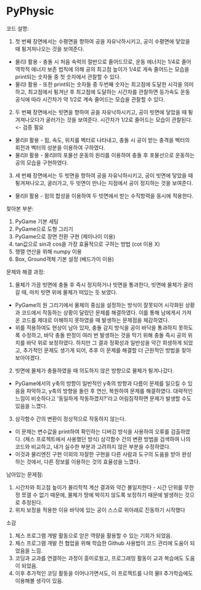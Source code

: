 # PyPhysic
코드 설명:
1. 첫 번째 장면에서는 수평면을 향하여 공을 자유낙하시키고, 공이 수평면에 닿았을 때 튕겨져나오는 것을 보여준다.
- 물리I 활용 - 충돌 시 처음 속력의 절반으로 줄어드므로, 운동 에너지는 1/4로 줄어 역학적 에너지 보존 법칙에 의해 공의 최고점 높이가 1/4로 게속 줄어드는 모습을 print되는 숫자들 중 첫 숫자에서 관찰할 수 있다.
- 물리I 활용 - 또한 print되는 숫자들 중 두번째 숫자는 최고점에 도달한 시각을 의미하고, 최고점에서 튕겨난 후 최고점에 도달하는 시간차를 관찰하면 등가속도 운동 공식에 따라 시간차가 약 1/2로 계속 줄어드는 모습을 관찰할 수 있다.
2. 두 번째 장면에서는 빗면을 향하여 공을 자유낙하시키고, 공이 빗면에 닿았을 때 튕겨져나오다가 굴러가는 것을 보여준다. 시간차가 1/2로 줄어드는 모습이 관찰된다. <- 검증 필요
- 물리II 활용 - 힘, 속도, 위치를 벡터로 나타내고, 충돌 시 공이 받는 충격을 벡터의 회전과 벡터의 성분을 이용하여 구하였다.
- 물리II 활용 - 물리II의 포물선 운동의 원리를 이용하여 충돌 후 포물선으로 운동하는 공의 모습을 구현하였다.
3. 세 번째 장면에서는 두 빗면을 향하여 공을 자유낙하시키고, 공이 빗면에 닿았을 때 튕겨져나오고, 굴러가고, 두 빗면이 만나는 지점에서 공이 정지하는 것을 보여준다.
- 물리II 활용 - 힘의 합성을 이용하여 두 빗면에서 받는 수직항력을 동시에 적용한다.


찾아본 부분:
1. PyGame 기본 세팅
2. PyGame으로 도형 그리기
3. PyGame으로 장면 전환 구현 (제미나이 이용)
4. tan값으로 sin과 cos을 가장 효율적으로 구하는 방법 (cot 이용 X)
5. 행렬 연산을 위해 numpy 이용
6. Box, Ground객체 기본 설정 (배드가이 이용)

문제와 해결 과정:
1. 물체가 가끔 빗면에 충돌 후 즉시 정지하거나 빗면을 통과한다, 빗면에 물체가 굴러갈 때, 마치 빗면 위에 물체가 떠있는 듯 보였다.
- PyGame의 원 그리기에서 물체의 중심을 설정하는 방식이 잘못되어 시각화된 상황과 코드에서 작동하는 상황이 달랐던 문제를 해결하였다.
이를 통해 남에게서 가져온 코드를 제대로 이해하지 못하였을 때 발생하는 문제점을 체감하였다.
- 위를 적용하여도 현상이 남아 있자, 충돌 감지 방식을 공이 바닥을 통과하지 못하도록 수정하고, 바닥 충돌 판정이 여러 번 발생하는 것을 막기 위해 충돌 즉시 공의 위치를 바닥 위로 보정하였다.
하지만 그 결과 정확성과 일반성을 약간 희생하게 되었고, 추가적인 문제도 생기게 되어, 추후 이 문제를 해결할 더 근원적인 방법을 찾아보아야겠다.
2. 빗면에 물체가 충돌하였을 때 의도하지 않은 방향으로 물체가 튕겨나갔다.
- PyGame에서의 y축의 방향이 일반적인 y축의 방향과 다름이 문제를 일으킬 수 있음을 파악하고, y축의 방향을 돌린 후 연산, 복원하여 문제를 해결하였다.
대략적인 느낌이 비슷하다고 '동일하게 작동하겠지?'라고 어림짐작하면 문제가 발생할 수도 있음을 느꼈다.
3. 삼각함수 간의 변환이 정상적으로 작동하지 않는다.
- 이 문제는 변수값을 print하여 확인하는 디버깅 방식을 사용하여 오류를 검출하였다. (체스 프로젝트에서 사용했던 방식) 삼각함수 간의 변환 방법을 검색하여 나의 코드와 비교하고, 내가 실수한 부분과 고려하지 않은 부분을 수정하였다.
- 이것과 물리엔진 구현 이외의 자잘한 구현을 다른 사람과 도구의 도움을 받아 완성하는 것에서, 다른 정보를 이용하는 것의 효율성을 느꼈다. 


남아있는 문제점:
1. 시간차와 최고점 높이가 물리학적 계산 결과와 약간 불일치한다 - 시간 단위를 무한정 쪼갤 수 없기 때문에, 물체가 땅에 박히지 않도록 보정하기 때문에 발생하는 것으로 추정된다.
2. 위치 보정을 적용한 이유 바닥에 있는 공이 스스로 위아래로 진동하기 시작했다

소감
1. 체스 프로그램 개발 활동으로 얻은 역량을 활용할 수 있는 기회가 되었음.
2. 체스 프로그램 개발 전 협업을 위해 학습한 Github 사용법이 코드 관리에 도움이 되었음을 느낌.
3. 코딩과 교과를 연결하는 과정이 흥미로웠고, 프로그래밍 활동이 교과 복습에도 도움이 되었음.
4. 이후 추가적인 코딩 활동을 이어나가면서도, 이 프로젝트를 나의 물II 추가학습에도 이용해볼 생각이 있음.
